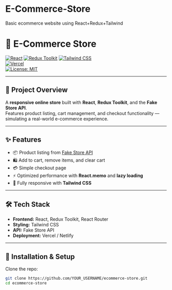 # E-Commerce-Store
Basic ecommerce website using React+Redux+Tailwind
# 🛒 E-Commerce Store

[![React](https://img.shields.io/badge/React-18-blue?logo=react)](https://react.dev/) 
[![Redux Toolkit](https://img.shields.io/badge/Redux%20Toolkit-Enabled-764ABC?logo=redux)](https://redux-toolkit.js.org/) 
[![Tailwind CSS](https://img.shields.io/badge/TailwindCSS-3.0-06B6D4?logo=tailwind-css)](https://tailwindcss.com/)  
[![Vercel](https://img.shields.io/badge/Deployed%20on-Vercel-black?logo=vercel)](https://vercel.com/)  
[![License: MIT](https://img.shields.io/badge/License-MIT-green.svg)](LICENSE)

---

## 📌 Project Overview
A **responsive online store** built with **React**, **Redux Toolkit**, and the **Fake Store API**.  
Features product listing, cart management, and checkout functionality — simulating a real-world e-commerce experience.  

---

## ✨ Features
- 📦 Product listing from [Fake Store API](https://fakestoreapi.com/)  
- 🛍️ Add to cart, remove items, and clear cart  
- 💳 Simple checkout page  
- ⚡ Optimized performance with **React.memo** and **lazy loading**  
- 📱 Fully responsive with **Tailwind CSS**  

---

## 🛠️ Tech Stack
- **Frontend:** React, Redux Toolkit, React Router  
- **Styling:** Tailwind CSS  
- **API:** Fake Store API  
- **Deployment:** Vercel / Netlify  

---

## 🚀 Installation & Setup

Clone the repo:
```bash
git clone https://github.com/YOUR_USERNAME/ecommerce-store.git
cd ecommerce-store


